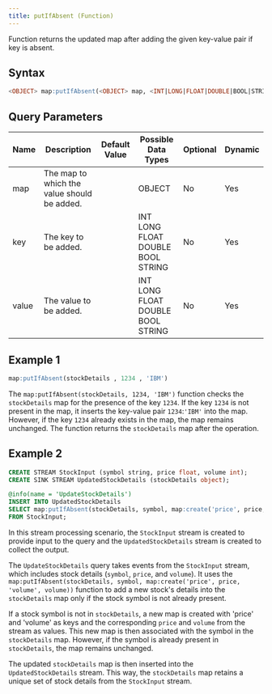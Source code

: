 ```yaml
---
title: putIfAbsent (Function)
---
```


Function returns the updated map after adding the given key-value pair if key is absent.

## Syntax

```sql
<OBJECT> map:putIfAbsent(<OBJECT> map, <INT|LONG|FLOAT|DOUBLE|BOOL|STRING> key, <INT|LONG|FLOAT|DOUBLE|BOOL|STRING> value)
```

## Query Parameters

| Name  | Description | Default Value | Possible Data Types  | Optional | Dynamic |
|-------|-------------|---------------|----------------------|----------|---------|
| map   | The map to which the value should be added. |               | OBJECT  | No | Yes |
| key   | The key to be added.  |         | INT LONG FLOAT DOUBLE BOOL STRING | No  | Yes |
| value | The value to be added.  |       | INT LONG FLOAT DOUBLE BOOL STRING | No  | Yes |

## Example 1

```sql
map:putIfAbsent(stockDetails , 1234 , 'IBM')
```

The `map:putIfAbsent(stockDetails, 1234, 'IBM')` function checks the `stockDetails` map for the presence of the key `1234`. If the key `1234` is not present in the map, it inserts the key-value pair `1234`:`'IBM'` into the map. However, if the key `1234` already exists in the map, the map remains unchanged. The function returns the `stockDetails` map after the operation.

## Example 2

```sql
CREATE STREAM StockInput (symbol string, price float, volume int);
CREATE SINK STREAM UpdatedStockDetails (stockDetails object);

@info(name = 'UpdateStockDetails')
INSERT INTO UpdatedStockDetails
SELECT map:putIfAbsent(stockDetails, symbol, map:create('price', price, 'volume', volume)) AS stockDetails
FROM StockInput;
```

In this stream processing scenario, the `StockInput` stream is created to provide input to the query and the `UpdatedStockDetails` stream is created to collect the output.

The `UpdateStockDetails` query takes events from the `StockInput` stream, which includes stock details (`symbol`, `price`, and `volume`). It uses the `map:putIfAbsent(stockDetails, symbol, map:create('price', price, 'volume', volume))` function to add a new stock's details into the `stockDetails` map only if the stock symbol is not already present.

If a stock symbol is not in `stockDetails`, a new map is created with 'price' and 'volume' as keys and the corresponding `price` and `volume` from the stream as values. This new map is then associated with the symbol in the `stockDetails` map. However, if the symbol is already present in `stockDetails`, the map remains unchanged.

The updated `stockDetails` map is then inserted into the `UpdatedStockDetails` stream. This way, the `stockDetails` map retains a unique set of stock details from the `StockInput` stream.
